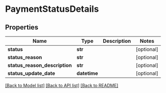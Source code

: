 # PaymentStatusDetails

## Properties
Name | Type | Description | Notes
------------ | ------------- | ------------- | -------------
**status** | **str** |  | [optional] 
**status_reason** | **str** |  | [optional] 
**status_reason_description** | **str** |  | [optional] 
**status_update_date** | **datetime** |  | [optional] 

[[Back to Model list]](../README.md#documentation-for-models) [[Back to API list]](../README.md#documentation-for-api-endpoints) [[Back to README]](../README.md)


